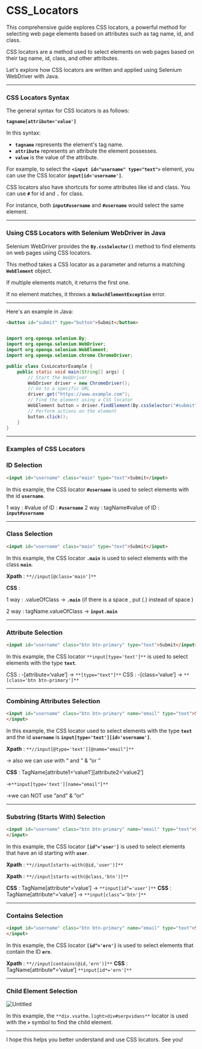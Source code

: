 # CSS_Locators
This comprehensive guide explores CSS locators, a powerful method for selecting web page elements based on attributes such as tag name, id, and class.

CSS locators are a method used to select elements on web pages based on their tag name, id, class, and other attributes. 

Let's explore how CSS locators are written and applied using Selenium WebDriver with Java.

---

### **CSS Locators Syntax**

The general syntax for CSS locators is as follows:

**`tagname[attribute='value']`**

In this syntax:

- **`tagname`** represents the element's tag name.
- **`attribute`** represents an attribute the element possesses.
- **`value`** is the value of the attribute.

For example, to select the **`<input id="username" type="text">`** element, you can use the CSS locator **`input[id='username']`**.

CSS locators also have shortcuts for some attributes like id and class. You can use **`#`** for id and **`.`** for class. 

For instance, both **`input#username`** and **`#username`** would select the same element.

---

### **Using CSS Locators with Selenium WebDriver in Java**

Selenium WebDriver provides the **`By.cssSelector()`** method to find elements on web pages using CSS locators. 

This method takes a CSS locator as a parameter and returns a matching **`WebElement`** object. 

If multiple elements match, it returns the first one. 

If no element matches, it throws a **`NoSuchElementException`** error.

---

Here's an example in Java:

```html
<button id="submit" type="button">Submit</button>

```

```java

import org.openqa.selenium.By;
import org.openqa.selenium.WebDriver;
import org.openqa.selenium.WebElement;
import org.openqa.selenium.chrome.ChromeDriver;

public class CssLocatorExample {
    public static void main(String[] args) {
        // Start the WebDriver
        WebDriver driver = new ChromeDriver();
        // Go to a specific URL
        driver.get("https://www.example.com");
        // Find the element using a CSS locator
        WebElement button = driver.findElement(By.cssSelector("#submit"));
        // Perform actions on the element
        button.click();
    }
}

```

---

### **Examples of CSS Locators**

### ID Selection

```html
<input id="username" class="main" type="text">Submit</input>

```

In this example, the CSS locator **`#username`** is used to select elements with the id **`username`**.

1 way :  #value of ID    : **`#username`**
2 way : tagName#value of ID     : **`input#username`**

---

### Class Selection

```html
<input id="username" class="main" type="text">Submit</input>

```

In this example, the CSS locator **`.main`** is used to select elements with the class **`main`**.

**Xpath** : `**//input[@class='main']**`

**CSS**   : 

1 way :   .valueOfClass → **`.main`**   (if there is a space , put (.) instead of space )                     

2 way :   tagName.valueOfClass → **`input.main`**

---

### Attribute Selection

```html
<input id="username" class="btn btn-primary" type="text">Submit</input>

```

In this example, the CSS locator `**input[type='text']**` is used to select elements with the type **`text`**.

CSS : -[attribute=‘value’]    → `**[type="text"]**`
CSS : -[class=‘value’]     → `**[class='btn btn-primary']**`

---

### Combining Attributes Selection

```html
<input id="username" class="btn btn-primary" name="email" type="text">Submit
</input>

```

In this example, the CSS locator used to select elements with the type **`text`** and the id **`username`** is **`input[type='text'][id='username']`**.

**Xpath** : `**//input[@type='text'][@name="email"]**`        

→ also we can use with “ and ” &  “or ”

**CSS** :  TagName[attribute1=‘value1’][attribute2=‘value2’] 

→`**input[type='text'][name="email"]**`   

→we can NOT use “and” & “or”

---

### Substring (Starts With) Selection

```html
<input id="username" class="btn btn-primary" name="email" type="text">Submit
</input>

```

In this example, the CSS locator **`[id^='user']`** is used to select elements that have an id starting with **`user`**.

**Xpath** : `**//input[starts-with(@id,'user')]**`

**Xpath** : `**//input[starts-with(@class,'btn')]**`

**CSS** :  TagName[attribute^=‘value’]  → `**input[id^='user']**`
**CSS** :  TagName[attribute^=‘value’]  → `**input[class^='btn']**`

---

### Contains Selection

```html
<input id="username" class="btn btn-primary" name="email" type="text">Submit
</input>

```

In this example, the CSS locator **`[id^='ern']`** is used to select elements that contain the ID **`ern`**.

**Xpath** : `**//input[contains(@id,'ern')]**`
**CSS** : TagName[attribute*=‘value’] `**input[id*='ern']**`

---

### Child Element Selection


![Untitled](https://github.com/AhmetBeskazalioglu/CSS_Locators/assets/146031280/ba689312-7571-4cc9-a6d3-2feb8473b9c6)

In this example, the `**div.vsathm.light>div#serpvidans**` locator is used with the **`>`** symbol to find the child element.

---

I hope this helps you better understand and use CSS locators. See you!

